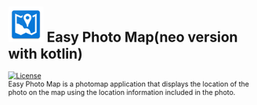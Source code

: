 # <img src="screenshots/ic_launcher.png"> Easy Photo Map(neo version with kotlin)

[![License][licensesvg]][LICENSE.md] <br />
Easy Photo Map is a photomap application that displays the location of the photo on the map using the location information included in the photo.







[licensesvg]: https://img.shields.io/badge/License-Apache--2.0-brightgreen.svg
[LICENSE.md]: https://github.com/hanjoongcho/aaf-easyphotomap-neo/blob/master/LICENSE.md